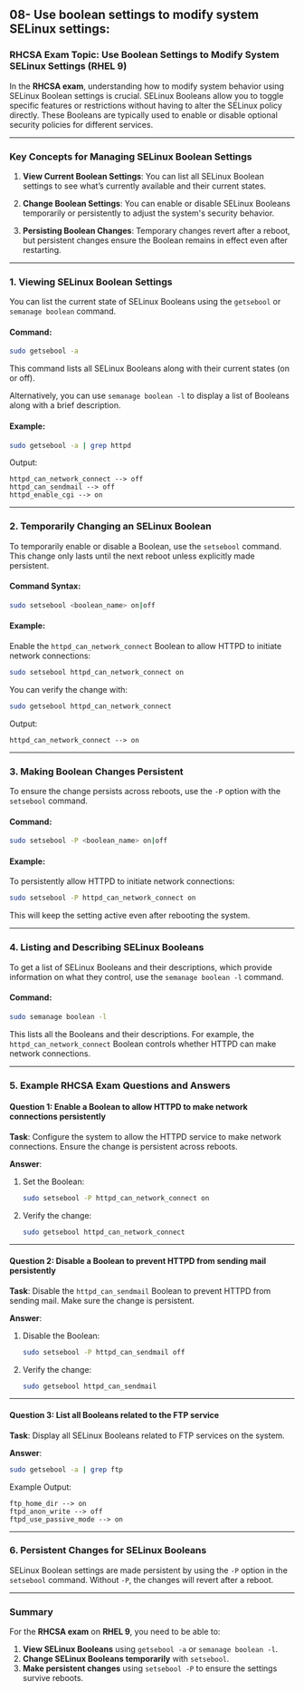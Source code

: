## 08- Use boolean settings to modify system SELinux settings:

### **RHCSA Exam Topic: Use Boolean Settings to Modify System SELinux Settings (RHEL 9)**

In the **RHCSA exam**, understanding how to modify system behavior using SELinux Boolean settings is crucial. SELinux Booleans allow you to toggle specific features or restrictions without having to alter the SELinux policy directly. These Booleans are typically used to enable or disable optional security policies for different services.

---

### **Key Concepts for Managing SELinux Boolean Settings**

1. **View Current Boolean Settings**: 
   You can list all SELinux Boolean settings to see what’s currently available and their current states.

2. **Change Boolean Settings**: 
   You can enable or disable SELinux Booleans temporarily or persistently to adjust the system's security behavior.

3. **Persisting Boolean Changes**: 
   Temporary changes revert after a reboot, but persistent changes ensure the Boolean remains in effect even after restarting.

---

### **1. Viewing SELinux Boolean Settings**

You can list the current state of SELinux Booleans using the `getsebool` or `semanage boolean` command.

#### **Command**:
```bash
sudo getsebool -a
```

This command lists all SELinux Booleans along with their current states (on or off).

Alternatively, you can use `semanage boolean -l` to display a list of Booleans along with a brief description.

#### **Example**:
```bash
sudo getsebool -a | grep httpd
```

Output:
```
httpd_can_network_connect --> off
httpd_can_sendmail --> off
httpd_enable_cgi --> on
```

---

### **2. Temporarily Changing an SELinux Boolean**

To temporarily enable or disable a Boolean, use the `setsebool` command. This change only lasts until the next reboot unless explicitly made persistent.

#### **Command Syntax**:
```bash
sudo setsebool <boolean_name> on|off
```

#### **Example**:

Enable the `httpd_can_network_connect` Boolean to allow HTTPD to initiate network connections:
```bash
sudo setsebool httpd_can_network_connect on
```

You can verify the change with:
```bash
sudo getsebool httpd_can_network_connect
```

Output:
```
httpd_can_network_connect --> on
```

---

### **3. Making Boolean Changes Persistent**

To ensure the change persists across reboots, use the `-P` option with the `setsebool` command.

#### **Command**:
```bash
sudo setsebool -P <boolean_name> on|off
```

#### **Example**:

To persistently allow HTTPD to initiate network connections:
```bash
sudo setsebool -P httpd_can_network_connect on
```

This will keep the setting active even after rebooting the system.

---

### **4. Listing and Describing SELinux Booleans**

To get a list of SELinux Booleans and their descriptions, which provide information on what they control, use the `semanage boolean -l` command.

#### **Command**:
```bash
sudo semanage boolean -l
```

This lists all the Booleans and their descriptions. For example, the `httpd_can_network_connect` Boolean controls whether HTTPD can make network connections.

---

### **5. Example RHCSA Exam Questions and Answers**

#### **Question 1: Enable a Boolean to allow HTTPD to make network connections persistently**

**Task**: Configure the system to allow the HTTPD service to make network connections. Ensure the change is persistent across reboots.

**Answer**:
1. Set the Boolean:
   ```bash
   sudo setsebool -P httpd_can_network_connect on
   ```

2. Verify the change:
   ```bash
   sudo getsebool httpd_can_network_connect
   ```

---

#### **Question 2: Disable a Boolean to prevent HTTPD from sending mail persistently**

**Task**: Disable the `httpd_can_sendmail` Boolean to prevent HTTPD from sending mail. Make sure the change is persistent.

**Answer**:
1. Disable the Boolean:
   ```bash
   sudo setsebool -P httpd_can_sendmail off
   ```

2. Verify the change:
   ```bash
   sudo getsebool httpd_can_sendmail
   ```

---

#### **Question 3: List all Booleans related to the FTP service**

**Task**: Display all SELinux Booleans related to FTP services on the system.

**Answer**:
```bash
sudo getsebool -a | grep ftp
```

Example Output:
```
ftp_home_dir --> on
ftpd_anon_write --> off
ftpd_use_passive_mode --> on
```

---

### **6. Persistent Changes for SELinux Booleans**

SELinux Boolean settings are made persistent by using the `-P` option in the `setsebool` command. Without `-P`, the changes will revert after a reboot.

---

### **Summary**

For the **RHCSA exam** on **RHEL 9**, you need to be able to:

1. **View SELinux Booleans** using `getsebool -a` or `semanage boolean -l`.
2. **Change SELinux Booleans temporarily** with `setsebool`.
3. **Make persistent changes** using `setsebool -P` to ensure the settings survive reboots.
